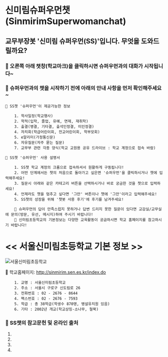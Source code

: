 # 신미림슈퍼우먼챗(SinmirimSuperwomanchat)

## 교무부장봇 '**신미림 슈퍼우먼(SS)**'입니다. 무엇을 도와드릴까요? 

###  👸 오른쪽 아래 챗창(학교마크)을 클릭하시면 슈퍼우먼과의 대화가 시작됩니다~ 
###  👸 슈퍼우먼과의 챗을 시작하기 전에 아래의 안내 사항을 먼저 확인해주세요~

    🎯 SS챗 '슈퍼우먼'이 제공가능한 정보 
    
        1. 학사일정(학교행사)
        2. 학적(입학, 졸업, 유예, 면제, 재취학)
        3. 출결(병결, 기타결, 출석인정결, 미인정결)
        4. 자치회(학급어린이회, 전교어린이회, 학부모회)
        5. e알리미(가정통신문)
        6. 자유질문(자주 묻는 질문)
        7. 교무부 관련 각종 양식(학교 교원용 공유 드라이브 : 학교 계정으로 접속 바람)        
    
    🎯 SS챗 '슈퍼우먼' 사용 설명서         

        1. SS챗 학교 계정의 크롬으로 접속하셔서 원활하게 구동됩니다!
        2. 어떤 단계에서든 챗의 처음으로 돌아가고 싶은면 '슈퍼우먼'을 클릭하시거나 챗에 입력해주세요!
        3. 질문시 아래와 같은 카테고리 버튼을 선택하시거나 바로 궁금한 것을 챗으로 입력하세요! 
        4. 언제라도 챗을 멈추고 싶다면 '그만' 버튼이나 챗에 '그만'이라고 입력해주세요!
        5. SS챗의 성장을 위해 '챗봇 사용 후기'에 후기를 남겨주세요! 
        
        💎 슈퍼우먼의 답이 만족스럽지 못하거나 답변 드리지 못한 질문이 있다면 교감실/교무실에 문의(방문, 유선, 메시지)하여 주시기 바랍니다!
        💎 신미림초등학교의 기본정보는 다양한 교육활동이 궁금하시면 학교 홈페이지를 참고하시기 바랍니다!


# << 서울신미림초등학교 기본 정보 >>

![서울신미림초등학교](https://user-images.githubusercontent.com/81283008/118608543-c3cfa280-b7f4-11eb-8098-00584081914d.JPG)
        
💎 학교홈페이지: <http://sinmirim.sen.es.kr/index.do>


        1. 교명 : 서울신미림초등학교
        2. 주소 : 서울시 구로구 신도림로 26
        3. 전화번호 : 02 - 2676 - 8644
        4. 팩스번호 : 02 - 2676 - 7593
        5. 학급 : 총 38학급(학생수 870명, 병설유치원 있음)
        6. 기타 : 2002년 개교(학교상징-소나무, 철쭉)


###  👸 SS챗의 참고문헌 및 온라인 출처

1. 
2. 
3. 
4. 
